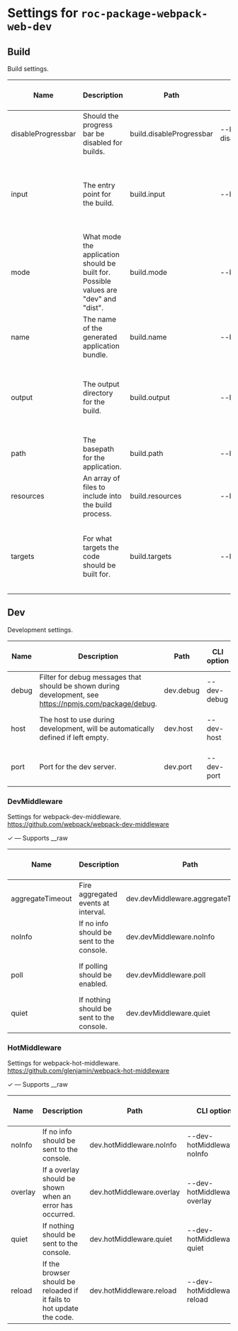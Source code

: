# Settings for `roc-package-webpack-web-dev`

## Build
Build settings.

| Name               | Description                                                                                              | Path                               | CLI option                           | Default          | Type                         | Required | Can be empty | Extensions                                                 |
| ------------------ | -------------------------------------------------------------------------------------------------------- | ---------------------------------- | ------------------------------------ | ---------------- | ---------------------------- | -------- | ------------ | ---------------------------------------------------------- |
| disableProgressbar | Should the progress bar be disabled for builds.                                                          | build.disableProgressbar           | --build-disableProgressbar           | `false`          | `Boolean`                    | Yes      |              | roc-package-webpack-dev                                    |
| input              | The entry point for the build.                                                                           | build.input                        | --build-input                        | `"src/index.js"` | `Array(Filepath) / Filepath` | Yes      | No           | roc-abstract-package-base-dev, roc-package-webpack-dev     |
| mode               | What mode the application should be built for. Possible values are &quot;dev&quot; and &quot;dist&quot;. | build.mode                         | --build-mode                         | `"dist"`         | `/^dev|dist$/i`              | Yes      | No           | roc-package-webpack-dev                                    |
| name               | The name of the generated application bundle.                                                            | build.name                         | --build-name                         | `"app"`          | `Array(String) / String`     | Yes      | No           | roc-package-webpack-dev                                    |
| output             | The output directory for the build.                                                                      | build.output                       | --build-output                       | `"build"`        | `Array(Filepath) / Filepath` | Yes      | No           | roc-abstract-package-base-dev, roc-package-webpack-dev     |
| path               | The basepath for the application.                                                                        | build.path                         | --build-path                         | `"/"`            | `Filepath`                   | Yes      | No           | roc-package-webpack-dev                                    |
| resources          | An array of files to include into the build process.                                                     | build.resources                    | --build-resources                    | `[]`             | `Array(Filepath)`            | Yes      | Yes          | roc-package-webpack-web-dev                                |
| targets            | For what targets the code should be built for.                                                           | build.targets                      | --build-targets                      | `["web"]`        | `Array(/^web$/i)`            | Yes      | Yes          | roc-abstract-package-base-dev, roc-package-webpack-web-dev |

## Dev
Development settings.

| Name               | Description                                                                                              | Path                               | CLI option                           | Default          | Type                         | Required | Can be empty | Extensions                                                 |
| ------------------ | -------------------------------------------------------------------------------------------------------- | ---------------------------------- | ------------------------------------ | ---------------- | ---------------------------- | -------- | ------------ | ---------------------------------------------------------- |
| debug              | Filter for debug messages that should be shown during development, see https://npmjs.com/package/debug.  | dev.debug                          | --dev-debug                          |                  | `String`                     | No       | No           | roc-abstract-package-base-dev                              |
| host               | The host to use during development, will be automatically defined if left empty.                         | dev.host                           | --dev-host                           |                  | `String`                     | No       | No           | roc-package-webpack-dev                                    |
| port               | Port for the dev server.                                                                                 | dev.port                           | --dev-port                           | `3001`           | `Integer`                    | Yes      |              | roc-package-webpack-dev                                    |

### DevMiddleware
Settings for webpack-dev-middleware. https://github.com/webpack/webpack-dev-middleware

✓ ― Supports __raw

| Name               | Description                                                                                              | Path                               | CLI option                           | Default          | Type                         | Required | Can be empty | Extensions                                                 |
| ------------------ | -------------------------------------------------------------------------------------------------------- | ---------------------------------- | ------------------------------------ | ---------------- | ---------------------------- | -------- | ------------ | ---------------------------------------------------------- |
| aggregateTimeout   | Fire aggregated events at interval.                                                                      | dev.devMiddleware.aggregateTimeout | --dev-devMiddleware-aggregateTimeout |                  | `Integer`                    | No       |              | roc-package-webpack-web-dev                                |
| noInfo             | If no info should be sent to the console.                                                                | dev.devMiddleware.noInfo           | --dev-devMiddleware-noInfo           | `true`           | `Boolean`                    | No       |              | roc-package-webpack-web-dev                                |
| poll               | If polling should be enabled.                                                                            | dev.devMiddleware.poll             | --dev-devMiddleware-poll             | `false`          | `Boolean / Integer`          | No       |              | roc-package-webpack-web-dev                                |
| quiet              | If nothing should be sent to the console.                                                                | dev.devMiddleware.quiet            | --dev-devMiddleware-quiet            | `false`          | `Boolean`                    | No       |              | roc-package-webpack-web-dev                                |

### HotMiddleware
Settings for webpack-hot-middleware. https://github.com/glenjamin/webpack-hot-middleware

✓ ― Supports __raw

| Name               | Description                                                                                              | Path                               | CLI option                           | Default          | Type                         | Required | Can be empty | Extensions                                                 |
| ------------------ | -------------------------------------------------------------------------------------------------------- | ---------------------------------- | ------------------------------------ | ---------------- | ---------------------------- | -------- | ------------ | ---------------------------------------------------------- |
| noInfo             | If no info should be sent to the console.                                                                | dev.hotMiddleware.noInfo           | --dev-hotMiddleware-noInfo           | `false`          | `Boolean`                    | No       |              | roc-package-webpack-web-dev                                |
| overlay            | If a overlay should be shown when an error has occurred.                                                 | dev.hotMiddleware.overlay          | --dev-hotMiddleware-overlay          | `true`           | `Boolean`                    | No       |              | roc-package-webpack-web-dev                                |
| quiet              | If nothing should be sent to the console.                                                                | dev.hotMiddleware.quiet            | --dev-hotMiddleware-quiet            | `false`          | `Boolean`                    | No       |              | roc-package-webpack-web-dev                                |
| reload             | If the browser should be reloaded if it fails to hot update the code.                                    | dev.hotMiddleware.reload           | --dev-hotMiddleware-reload           | `true`           | `Boolean`                    | No       |              | roc-package-webpack-web-dev                                |

